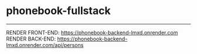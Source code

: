 # phonebook-fullstack
______________________________

RENDER FRONT-END: https://phonebook-backend-lmxd.onrender.com
RENDER BACK-END: https://phonebook-backend-lmxd.onrender.com/api/persons
